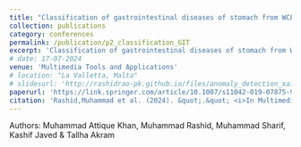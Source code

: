 ```yaml
---
title: "Classification of gastrointestinal diseases of stomach from WCE using improved saliency-based method and discriminant features selection"
collection: publications
category: conferences
permalink: /publication/p2_classification_GIT
excerpt: 'Classification of gastrointestinal diseases of stomach from WCE using improved saliency-based method and discriminant features selection'
# date: 17-07-2024
venue: 'Multimedia Tools and Applications'
# location: "La Valletta, Malta"
# slidesurl: 'http://rashidrao-pk.github.io/files/anomaly_detection_xai_w_slides.pdf'
paperurl: 'https://link.springer.com/article/10.1007/s11042-019-07875-9'
citation: 'Rashid,Muhammad et al. (2024). &quot;.&quot; <i>In Multimedia Tools and Applications </i>.'
---
```


Authors: Muhammad Attique Khan, Muhammad Rashid, Muhammad Sharif, Kashif Javed & Tallha Akram

<!-- citation:
@article{irshad2023novel,
  title={A novel light u-net model for left ventricle segmentation using MRI},
  author={Irshad, Mehreen and Yasmin, Mussarat and Sharif, Muhammad Imran and Rashid, Muhammad and Sharif, Muhammad Irfan and Kadry, Seifedine},
  journal={Mathematics},
  volume={11},
  number={14},
  pages={3245},
  year={2023},
  publisher={MDPI}
} -->

